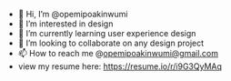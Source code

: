 - 👋 Hi, I’m @opemipoakinwumi
- 👀 I’m interested in design
- 🌱 I’m currently learning user experience design
- 💞️ I’m looking to collaborate on any design project
- 📫 How to reach me @opemipoakinwumi@gmail.com
- view my resume here: https://resume.io/r/i9G3QyMAq

<!---
opemipoakinwumi/opemipoakinwumi is a ✨ special ✨ repository because its `README.md` (this file) appears on your GitHub profile.
You can click the Preview link to take a look at your changes.
--->
